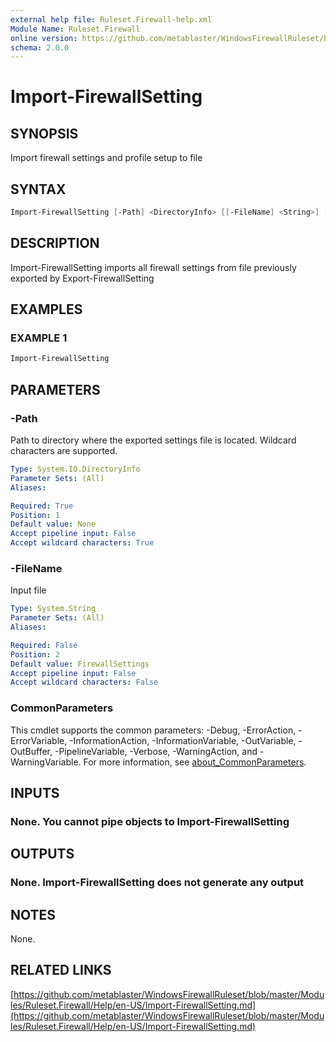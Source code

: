 ```yaml
---
external help file: Ruleset.Firewall-help.xml
Module Name: Ruleset.Firewall
online version: https://github.com/metablaster/WindowsFirewallRuleset/blob/master/Modules/Ruleset.Firewall/Help/en-US/Import-FirewallSetting.md
schema: 2.0.0
---
```


# Import-FirewallSetting

## SYNOPSIS

Import firewall settings and profile setup to file

## SYNTAX

```powershell
Import-FirewallSetting [-Path] <DirectoryInfo> [[-FileName] <String>] [<CommonParameters>]
```

## DESCRIPTION

Import-FirewallSetting imports all firewall settings from file previously exported by
Export-FirewallSetting

## EXAMPLES

### EXAMPLE 1

```powershell
Import-FirewallSetting
```

## PARAMETERS

### -Path

Path to directory where the exported settings file is located.
Wildcard characters are supported.

```yaml
Type: System.IO.DirectoryInfo
Parameter Sets: (All)
Aliases:

Required: True
Position: 1
Default value: None
Accept pipeline input: False
Accept wildcard characters: True
```

### -FileName

Input file

```yaml
Type: System.String
Parameter Sets: (All)
Aliases:

Required: False
Position: 2
Default value: FirewallSettings
Accept pipeline input: False
Accept wildcard characters: False
```

### CommonParameters

This cmdlet supports the common parameters: -Debug, -ErrorAction, -ErrorVariable, -InformationAction, -InformationVariable, -OutVariable, -OutBuffer, -PipelineVariable, -Verbose, -WarningAction, and -WarningVariable. For more information, see [about_CommonParameters](http://go.microsoft.com/fwlink/?LinkID=113216).

## INPUTS

### None. You cannot pipe objects to Import-FirewallSetting

## OUTPUTS

### None. Import-FirewallSetting does not generate any output

## NOTES

None.

## RELATED LINKS

[https://github.com/metablaster/WindowsFirewallRuleset/blob/master/Modules/Ruleset.Firewall/Help/en-US/Import-FirewallSetting.md](https://github.com/metablaster/WindowsFirewallRuleset/blob/master/Modules/Ruleset.Firewall/Help/en-US/Import-FirewallSetting.md)
